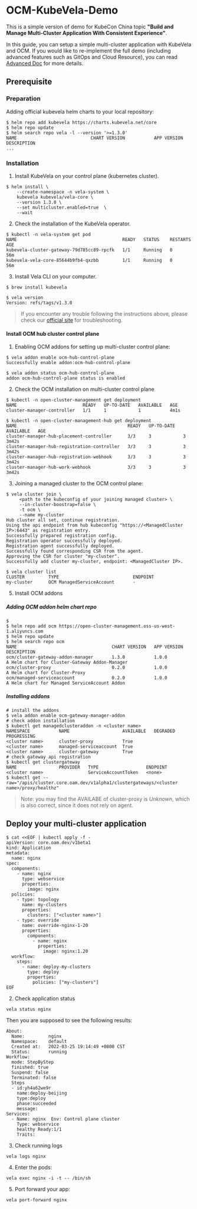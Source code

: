 # OCM-KubeVela-Demo

This is a simple version of demo for KubeCon China topic **"Build and Manage Multi-Cluster Application With Consistent Experience"**. 

In this guide, you can setup a simple multi-cluster application with KubeVela and OCM. If you would like to re-implement the full demo (including advanced features such as GitOps and Cloud Resource), you can read [Advanced Doc](https://github.com/wonderflow/ocm-kubevela-demo/tree/advanced) for more details.

## Prerequisite

### Preparation

Adding official kubevela helm charts to your local repository:

```shell
$ helm repo add kubevela https://charts.kubevela.net/core
$ helm repo update
$ helm search repo vela -l --version '>=1.3.0'
NAME                            CHART VERSION           APP VERSION             DESCRIPTION                                       
...
```

### Installation

1. Install KubeVela on your control plane (kubernetes cluster).

```shell
$ helm install \
    --create-namespace -n vela-system \
    kubevela kubevela/vela-core \
    --version 1.3.0 \
    --set multicluster.enabled=true  \
    --wait
```

2. Check the installation of the KubeVela operator.

```shell
$ kubectl -n vela-system get pod
NAME                                        READY   STATUS    RESTARTS   AGE
kubevela-cluster-gateway-79d785cc89-rpcfk   1/1     Running   0          56m
kubevela-vela-core-85644b9fb4-qxzbb         1/1     Running   0          56m
```

3. Install Vela CLI on your computer.

```shell
$ brew install kubevela

$ vela version
Version: refs/tags/v1.3.0
```

>  If you encounter any trouble following the instructions above, please check our [official site](https://kubevela.io/docs/install#2-install-kubevela) for troubleshooting.

#### Install OCM hub cluster control plane

1. Enabling OCM addons for setting up multi-cluster control plane:

```shell
$ vela addon enable ocm-hub-control-plane 
Successfully enable addon:ocm-hub-control-plane 

$ vela addon status ocm-hub-control-plane 
addon ocm-hub-control-plane status is enabled
```

2. Check the OCM installation on multi-cluster control plane

```shell
$ kubectl -n open-cluster-management get deployment
NAME                         READY   UP-TO-DATE   AVAILABLE   AGE
cluster-manager-controller   1/1     1            1           4m1s

$ kubectl -n open-cluster-management-hub get deployment
NAME                                          READY   UP-TO-DATE   AVAILABLE   AGE
cluster-manager-hub-placement-controller      3/3     3            3           3m42s
cluster-manager-hub-registration-controller   3/3     3            3           3m42s
cluster-manager-hub-registration-webhook      3/3     3            3           3m42s
cluster-manager-hub-work-webhook              3/3     3            3           3m42s
```

3. Joining a managed cluster to the OCM control plane:

```shell
$ vela cluster join \
     <path to the kubeconfig of your joining managed cluster> \
     --in-cluster-boostrap=false \
     -t ocm \
     --name my-cluster
Hub cluster all set, continue registration.
Using the api endpoint from hub kubeconfig "https://<ManagedCluster IP>:6443" as registration entry.
Successfully prepared registration config.
Registration operator successfully deployed.
Registration agent successfully deployed.
Successfully found corresponding CSR from the agent.
Approving the CSR for cluster "my-cluster".
Successfully add cluster my-cluster, endpoint: <ManagedCluster IP>.

$ vela cluster list
CLUSTER         TYPE                            ENDPOINT
my-cluster      OCM ManagedServiceAccount       - 
```

5. Install OCM addons

##### Adding OCM addon helm chart repo

```shell
$ 
$ helm repo add ocm https://open-cluster-management.oss-us-west-1.aliyuncs.com
$ helm repo update
$ helm search repo ocm
NAME                                    CHART VERSION   APP VERSION     DESCRIPTION                                   
ocm/cluster-gateway-addon-manager       1.3.0           1.0.0           A Helm chart for Cluster-Gateway Addon-Manager
ocm/cluster-proxy                       0.2.0           1.0.0           A Helm chart for Cluster-Proxy                
ocm/managed-serviceaccount              0.2.0           1.0.0           A Helm chart for Managed ServiceAccount Addon
```

##### Installing addons

```shell
# install the addons
$ vela addon enable ocm-gateway-manager-addon
# check addon installation
$ kubectl get managedclusteraddon -n <cluster name> 
NAMESPACE           NAME                    AVAILABLE   DEGRADED   PROGRESSING
<cluster name>      cluster-proxy           True     
<cluster name>      managed-serviceaccount  True     
<cluster name>      cluster-gateway         True  
# check gateway api registration
$ kubectl get clustergateway
NAME                PROVIDER   TYPE                  ENDPOINT
<cluster name>                 ServiceAccountToken   <none>
$ kubectl get --raw="/apis/cluster.core.oam.dev/v1alpha1/clustergateways/<cluster name>/proxy/healthz"
```
> Note: you may find the AVAILABE of cluster-proxy is *Unknown*, which is also correct, since it does not rely on agent.


## Deploy your multi-cluster application

```shell
$ cat <<EOF | kubectl apply -f -
apiVersion: core.oam.dev/v1beta1
kind: Application
metadata:
  name: nginx
spec:
  components:
    - name: nginx
      type: webservice
      properties:
        image: nginx
  policies:
    - type: topology
      name: my-clusters
      properties:
        clusters: ["<cluster name>"]
    - type: override
      name: override-nginx-1-20
      properties:
        components:
          - name: nginx
            properties:
              image: nginx:1.20
  workflow:
    steps:
      - name: deploy-my-clusters
        type: deploy
        properties:
          policies: ["my-clusters"]
EOF
```

2. Check application status

```shell
vela status nginx
```
Then you are supposed to see the following results:
```
About:
  Name:      	nginx                        
  Namespace: 	default                      
  Created at:	2022-03-25 19:14:49 +0800 CST
  Status:    	running                      
Workflow:
  mode: StepByStep
  finished: true
  Suspend: false
  Terminated: false
  Steps
  - id:yh4a62we9r
    name:deploy-beijing
    type:deploy
    phase:succeeded 
    message:
Services:
  - Name: nginx  Env: Control plane cluster
    Type: webservice
    healthy Ready:1/1
    Traits:
```

3. Check running logs

```shell
vela logs nginx
```

4. Enter the pods:

```shell
vela exec nginx -i -t -- /bin/sh
```

5. Port forward your app:

```shell
vela port-forward nginx
```
